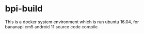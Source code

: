# bpi-build

  This is a docker system environment which is run ubuntu 16.04, for bananapi cm5 android 11 source code compile.
